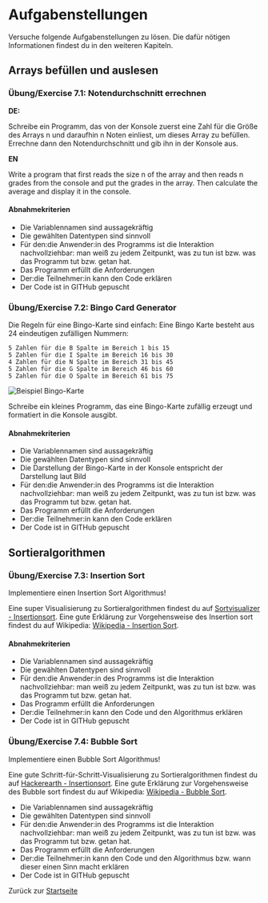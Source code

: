 # Aufgabenstellungen

Versuche folgende Aufgabenstellungen zu lösen. Die dafür nötigen Informationen findest du in den weiteren Kapiteln.

## Arrays befüllen und auslesen

### Übung/Exercise 7.1: Notendurchschnitt errechnen

**DE:**

Schreibe ein Programm, das von der Konsole zuerst eine Zahl für die Größe des Arrays n und daraufhin n Noten einliest, um dieses Array zu befüllen. 
Errechne dann den Notendurchschnitt und gib ihn in der Konsole aus.

**EN**

Write a program that first reads the size n of the array and then reads n grades from the console and put the grades in the array.
Then calculate the average and display it in the console.

#### Abnahmekriterien

- Die Variablennamen sind aussagekräftig
- Die gewählten Datentypen sind sinnvoll
- Für den:die Anwender:in des Programms ist die Interaktion nachvollziehbar: man weiß zu jedem Zeitpunkt, was zu tun ist bzw. was das Programm tut bzw. getan hat.
- Das Programm erfüllt die Anforderungen
- Der:die Teilnehmer:in kann den Code erklären
- Der Code ist in GITHub gepuscht

### Übung/Exercise 7.2: Bingo Card Generator

Die Regeln für eine Bingo-Karte sind einfach: Eine Bingo Karte besteht aus 24 eindeutigen zufälligen Nummern:

    5 Zahlen für die B Spalte im Bereich 1 bis 15
    5 Zahlen für die I Spalte im Bereich 16 bis 30
    4 Zahlen für die N Spalte im Bereich 31 bis 45
    5 Zahlen für die G Spalte im Bereich 46 bis 60
    5 Zahlen für die O Spalte im Bereich 61 bis 75

![Beispiel Bingo-Karte](https://raw.githubusercontent.com/CODERS-BAY/java-06-7-bingo-card-generator-PaulDeveloped/master/bingo.png)

Schreibe ein kleines Programm, das eine Bingo-Karte zufällig erzeugt und formatiert in die Konsole ausgibt. 

#### Abnahmekriterien

- Die Variablennamen sind aussagekräftig
- Die gewählten Datentypen sind sinnvoll
- Die Darstellung der Bingo-Karte in der Konsole entspricht der Darstellung laut Bild
- Für den:die Anwender:in des Programms ist die Interaktion nachvollziehbar: man weiß zu jedem Zeitpunkt, was zu tun ist bzw. was das Programm tut bzw. getan hat.
- Das Programm erfüllt die Anforderungen
- Der:die Teilnehmer:in kann den Code erklären
- Der Code ist in GITHub gepuscht

## Sortieralgorithmen

### Übung/Exercise 7.3: Insertion Sort

Implementiere einen Insertion Sort Algorithmus!

Eine super Visualisierung zu Sortieralgorithmen findest du auf [Sortvisualizer - Insertionsort](https://sortvisualizer.com/insertionsort/). Eine gute Erklärung zur Vorgehensweise des Insertion sort findest du auf Wikipedia: [Wikipedia - Insertion Sort](https://de.wikipedia.org/wiki/Insertionsort).

#### Abnahmekriterien

- Die Variablennamen sind aussagekräftig
- Die gewählten Datentypen sind sinnvoll
- Für den:die Anwender:in des Programms ist die Interaktion nachvollziehbar: man weiß zu jedem Zeitpunkt, was zu tun ist bzw. was das Programm tut bzw. getan hat.
- Das Programm erfüllt die Anforderungen
- Der:die Teilnehmer:in kann den Code und den Algorithmus erklären
- Der Code ist in GITHub gepuscht


### Übung/Exercise 7.4: Bubble Sort

Implementiere einen Bubble Sort Algorithmus!

Eine gute Schritt-für-Schritt-Visualisierung zu Sortieralgorithmen findest du auf [Hackerearth - Insertionsort](https://www.hackerearth.com/practice/algorithms/sorting/bubble-sort/visualize/). Eine gute Erklärung zur Vorgehensweise des Bubble sort findest du auf Wikipedia: [Wikipedia - Bubble Sort](https://de.wikipedia.org/wiki/Bubblesort).

- Die Variablennamen sind aussagekräftig
- Die gewählten Datentypen sind sinnvoll
- Für den:die Anwender:in des Programms ist die Interaktion nachvollziehbar: man weiß zu jedem Zeitpunkt, was zu tun ist bzw. was das Programm tut bzw. getan hat.
- Das Programm erfüllt die Anforderungen
- Der:die Teilnehmer:in kann den Code und den Algorithmus bzw. wann dieser einen Sinn macht erklären 
- Der Code ist in GITHub gepuscht

Zurück zur [Startseite](../README.md)